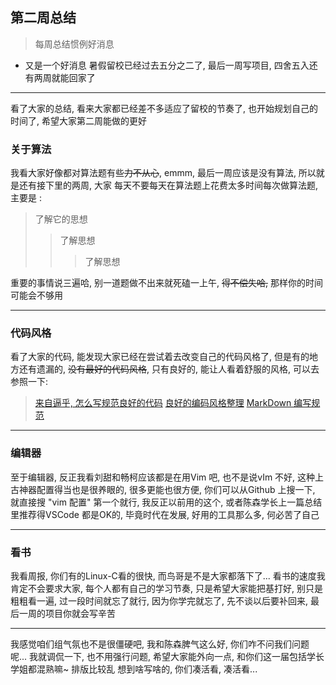 ## 第二周总结

>每周总结惯例好消息

- 又是一个好消息
 暑假留校已经过去五分之二了, 最后一周写项目, 四舍五入还有两周就能回家了
 

------------

看了大家的总结, 看来大家都已经差不多适应了留校的节奏了, 也开始规划自己的时间了,  希望大家第二周能做的更好
### 关于算法

我看大家好像都对算法题有些~~力不从心~~, emmm, 最后一周应该是没有算法, 所以就是还有接下里的两周, 大家 每天不要每天在算法题上花费太多时间每次做算法题, 主要是 :   
>了解它的思想
>>了解思想
>>> 了解思想

重要的事情说三遍哈, 别一道题做不出来就死磕一上午, ~~得不偿失哈,~~ 那样你的时间可能会不够用

------------

### 代码风格

看了大家的代码, 能发现大家已经在尝试着去改变自己的代码风格了, 但是有的地方还有遗漏的, ~~没有最好的代码风格~~, 只有良好的, 能让人看着舒服的风格, 可以去参照一下:
> [来自逼乎, 怎么写规范良好的代码](https://www.zhihu.com/question/26721180)
>[良好的编码风格整理](https://www.cnblogs.com/weizhixiang/p/6259089.html)
>[MarkDown 编写规范](https://github.com/fex-team/styleguide/blob/master/markdown.md)


------------

### 编辑器

至于编辑器, 反正我看刘甜和畅柯应该都是在用Vim 吧, 也不是说vIm 不好, 这种上古神器配置得当也是很养眼的, 很多更能也很方便, 你们可以从Github 上搜一下, 就直接搜 "vim 配置" 第一个就行, 我反正以前用的这个, 或者陈森学长上一篇总结里推荐得VSCode 都是OK的, 毕竟时代在发展, 好用的工具那么多, 何必苦了自己

------------

### 看书

我看周报, 你们有的Linux-C看的很快, 而鸟哥是不是大家都落下了... 看书的速度我肯定不会要求大家, 每个人都有自己的学习节奏, 只是希望大家能把基打好, 别只是粗粗看一遍, 过一段时间就忘了就行, 因为你学完就忘了, 先不谈以后要补回来, 最后一周的项目你就会写辛苦

------------

我感觉咱们组气氛也不是很僵硬吧, 我和陈森脾气这么好, 你们咋不问我们问题呢... 
我就调侃一下, 也不用强行问题, 希望大家能外向一点, 和你们这一届包括学长学姐都混熟嘛~
排版比较乱 想到啥写啥的, 你们凑活看, 凑活看...
